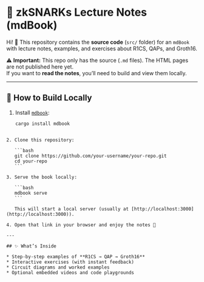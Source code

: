 # 📖 zkSNARKs Lecture Notes (mdBook)

Hi! 👋 This repository contains the **source code** (`src/` folder) for an `mdBook` with lecture notes, examples, and exercises about R1CS, QAPs, and Groth16.

⚠️ **Important:** This repo only has the source (`.md` files). The HTML pages are not published here yet.  
If you want to **read the notes**, you’ll need to build and view them locally.

---

## 🚀 How to Build Locally

1. Install [`mdbook`](https://rust-lang.github.io/mdBook/):

   ```bash
   cargo install mdbook
````

2. Clone this repository:

   ```bash
   git clone https://github.com/your-username/your-repo.git
   cd your-repo
   ```

3. Serve the book locally:

   ```bash
   mdbook serve
   ```

   This will start a local server (usually at [http://localhost:3000](http://localhost:3000)).

4. Open that link in your browser and enjoy the notes 🎉

---

## ✨ What’s Inside

* Step-by-step examples of **R1CS → QAP → Groth16**
* Interactive exercises (with instant feedback)
* Circuit diagrams and worked examples
* Optional embedded videos and code playgrounds



